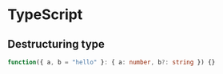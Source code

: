 # TypeScript

## Destructuring type

```typescript
function({ a, b = "hello" }: { a: number, b?: string }) {}
```
